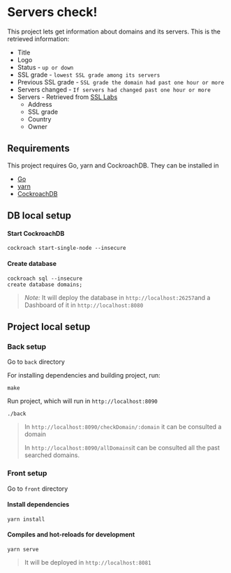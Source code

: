 # Servers check!
This project lets get information about domains and its servers.
This is the retrieved information:
* Title
* Logo
* Status - `up or down`
* SSL grade - `lowest SSL grade among its servers`
* Previous SSL grade - `SSL grade the domain had past one hour or more`
* Servers changed - `If servers had changed past one hour or more`
* Servers - Retrieved from [SSL Labs](https://www.ssllabs.com/projects/ssllabs-apis/index.html)
    * Address
    * SSL grade
    * Country
    * Owner

## Requirements

This project requires Go, yarn and CockroachDB. They can be installed in
* [Go](https://golang.org/dl/)
* [yarn](https://classic.yarnpkg.com/en/docs/install)
* [CockroachDB](https://www.cockroachlabs.com/docs/stable/install-cockroachdb.html)


## DB local setup

#### Start CockroachDB
```
cockroach start-single-node --insecure
```

#### Create database
```
cockroach sql --insecure
create database domains;
```
> *Note:* It will deploy the database in `http://localhost:26257`and a Dashboard of it in `http://localhost:8080`

## Project local setup

### Back setup
Go to `back` directory

For installing dependencies and building project, run:
```
make
```

Run project, which will run in `http://localhost:8090`
```
./back
```
> In `http://localhost:8090/checkDomain/:domain` it can be consulted a domain 
>
> In `http://localhost:8090/allDomains`it can be consulted all the past searched domains.


### Front setup

Go to `front` directory

#### Install dependencies
```
yarn install
```

#### Compiles and hot-reloads for development
```
yarn serve
```
> It will be deployed in `http://localhost:8081`
